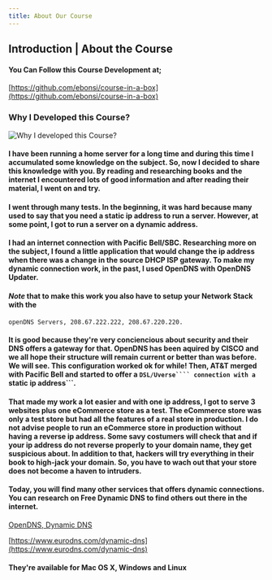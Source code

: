 ```yaml
---
title: About Our Course
---
```


## Introduction | About the Course

#### You Can Follow this Course Development at;

[https://github.com/ebonsi/course-in-a-box](https://github.com/ebonsi/course-in-a-box)

### Why I Developed this Course?

![Why I developed this Course?]({{site.baseurl}}/img/about-our-course-1280x640.png)

#### I have been running a home server for a long time and during this time I accumulated some knowledge on the subject. So, now I decided to share this knowledge with you. By reading and researching books and the internet I encountered lots of good information and after reading their material, I went on and try. ###

#### I went through many tests. In the beginning, it was hard because many used to say that you need a static ip address to run a server. However, at some point, I got to run a server on a dynamic address.

#### I had an internet connection with Pacific Bell/SBC. Researching more on the subject, I found a little application that would change the ip address when there was a change in the source DHCP ISP gateway. To make my dynamic connection work, in the past, I used OpenDNS with OpenDNS Updater.

#### ***Note*** that to make this work you also have to setup your Network Stack with the

````
openDNS Servers, 208.67.222.222, 208.67.220.220.

````

#### It is good because they're very conciencious about security and their DNS offers a gateway for that. OpenDNS has been aquired by CISCO and we all hope their structure will remain current or better than was before. We will see. This configuration worked ok for while! Then, AT&T merged with Pacific Bell and started to offer a ```DSL/Uverse```` connection with a ```static ip address```.

#### That made my work a lot easier and with one ip address, I got to serve 3 websites plus one eCommerce store as a test. The eCommerce store was only a test store but had all the features of a real store in production. I do not advise people to run an eCommerce store in production without having a reverse ip address. Some savy costumers will check that and if your ip address do not reverse properly to your domain name, they get suspicious about. In addition to that, hackers will try everything in their book to high-jack your domain. So, you have to wach out that your store does not become a haven to intruders. 

#### Today, you will find many other services that offers dynamic connections. You can research on Free Dynamic DNS to find others out there in the internet.

[OpenDNS, Dynamic DNS](https://www.opendns.com/)

[https://www.eurodns.com/dynamic-dns](https://www.eurodns.com/dynamic-dns)


#### They're available for Mac OS X, Windows and Linux


